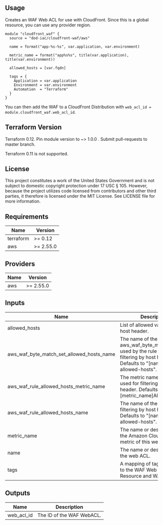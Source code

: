 ## Usage

Creates an WAF Web ACL for use with CloudFront.  Since this is a global resource, you can use any provider region.

```hcl
module "cloudfront_waf" {
  source = "dod-iac/cloudfront-waf/aws"

  name = format("app-%s-%s", var.application, var.environment)

  metric_name = format("app%s%s", title(var.application), title(var.environment))

  allowed_hosts = [var.fqdn]

  tags = {
    Application = var.application
    Environment = var.environment
    Automation  = "Terraform"
  }
}
```

You can then add the WAF to a CloudFront Distribution with `web_acl_id = module.cloudfront_waf.web_acl_id`.

## Terraform Version

Terraform 0.12. Pin module version to ~> 1.0.0 . Submit pull-requests to master branch.

Terraform 0.11 is not supported.

## License

This project constitutes a work of the United States Government and is not subject to domestic copyright protection under 17 USC § 105.  However, because the project utilizes code licensed from contributors and other third parties, it therefore is licensed under the MIT License.  See LICENSE file for more information.

## Requirements

| Name | Version |
|------|---------|
| terraform | >= 0.12 |
| aws | >= 2.55.0 |

## Providers

| Name | Version |
|------|---------|
| aws | >= 2.55.0 |

## Inputs

| Name | Description | Type | Default | Required |
|------|-------------|------|---------|:--------:|
| allowed\_hosts | List of allowed values for the host header. | `list(string)` | n/a | yes |
| aws\_waf\_byte\_match\_set\_allowed\_hosts\_name | The name of the aws\_waf\_byte\_match\_set used by the rule used for filtering by host header.  Defaults to "[name]-allowed-hosts". | `string` | `""` | no |
| aws\_waf\_rule\_allowed\_hosts\_metric\_name | The metric name of the rule used for filtering by host header.  Defaults to "[metric\_name]AllowedHosts". | `string` | `""` | no |
| aws\_waf\_rule\_allowed\_hosts\_name | The name of the rule used for filtering by host header.  Defaults to "[name]-allowed-hosts". | `string` | `""` | no |
| metric\_name | The name or description for the Amazon CloudWatch metric of this web ACL. | `string` | n/a | yes |
| name | The name or description of the web ACL. | `string` | n/a | yes |
| tags | A mapping of tags to assign to the WAF Web ACL Resource and WAF Rules. | `map(string)` | `{}` | no |

## Outputs

| Name | Description |
|------|-------------|
| web\_acl\_id | The ID of the WAF WebACL. |

